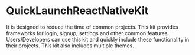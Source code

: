 # QuickLaunchReactNativeKit
It is designed to reduce the time of common projects. This kit provides frameworks for login, signup, settings and other common features. Users/Developers can use this kit and quickly include these functionality in their projects. This kit also includes multiple themes.
